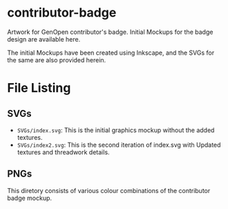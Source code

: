 contributor-badge
=================

Artwork for GenOpen contributor's badge. Initial Mockups for the badge design are available here.

The initial Mockups have been created using Inkscape, and the SVGs for the same are also provided herein. 

File Listing
============

SVGs
----

* ```SVGs/index.svg```:  This is the initial graphics mockup without the added textures.
* ```SVGs/index2.svg```: This is the second iteration of index.svg with Updated textures and threadwork details.

PNGs
----

This diretory consists of various colour combinations of the contributor badge mockup.

